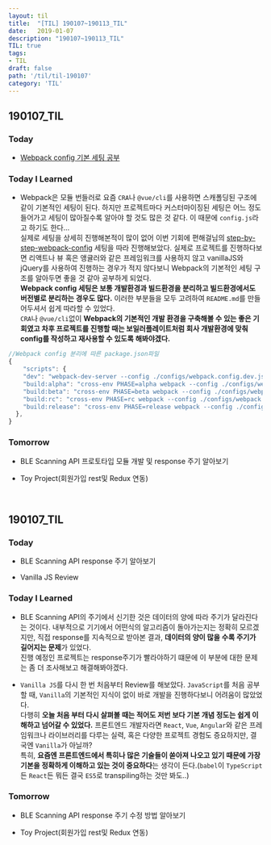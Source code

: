```yaml
---
layout: til
title:  "[TIL] 190107~190113_TIL"
date:   2019-01-07
description: "190107~190113_TIL"
TIL: true
tags:
- TIL
draft: false
path: '/til/til-190107'
category: 'TIL'
---
```


## 190107_TIL

### Today 

- [Webpack config 기본 세팅 공부](https://github.com/BKJang/webpack-config-basic)

### Today I Learned

- Webpack은 모듈 번들러로 요즘 `CRA`나 `@vue/cli`를 사용하면 스캐폴딩된 구조에 같이 기본적인 세팅이 된다. 하지만 프로젝트마다 커스터마이징된 세팅은 어느 정도 들어가고 세팅이 많아질수록 알아야 할 것도 많은 것 같다. 이 때문에 `config.js`라고 하기도 한다... <br/>실제로 세팅을 상세히 진행해본적이 많이 없어 이번 기회에 편해걸님의 [step-by-step-webpack-config](https://github.com/hg-pyun/step-by-step-webpack-config) 세팅을 따라 진행해보았다. 실제로 프로젝트를 진행하다보면 리액트나 뷰 혹은 앵귤러와 같은 프레임워크를 사용하지 않고 vanillaJS와 jQuery를 사용하여 진행하는 경우가 적지 않다보니 Webpack의 기본적인 세팅 구조를 알아두면 좋을 것 같아 공부하게 되었다.<br/>
**Webpack config 세팅은 보통 개발환경과 빌드환경을 분리하고 빌드환경에서도 버전별로 분리하는 경우도 많다.** 이러한 부분들을 모두 고려하여 `README.md`를 만들어두셔서 쉽게 따라할 수 있었다.<br/>
`CRA`나 `@vue/cli`없이 **Webpack의 기본적인 개발 환경을 구축해볼 수 있는 좋은 기회였고 차후 프로젝트를 진행할 때는 보일러플레이트처럼 회사 개발환경에 맞춰 config를 작성하고 재사용할 수 있도록 해봐야겠다.**

```js
//Webpack config 분리에 따른 package.json파일
{
    "scripts": {
    "dev": "webpack-dev-server --config ./configs/webpack.config.dev.js",
    "build:alpha": "cross-env PHASE=alpha webpack --config ./configs/webpack.config.prod.js",
    "build:beta": "cross-env PHASE=beta webpack --config ./configs/webpack.config.prod.js",
    "build:rc": "cross-env PHASE=rc webpack --config ./configs/webpack.config.prod.js",
    "build:release": "cross-env PHASE=release webpack --config ./configs/webpack.config.prod.js"
  },
}
```

### Tomorrow

- BLE Scanning API 프로토타입 모듈 개발 및 response 주기 알아보기

- Toy Project(회원가입 rest및 Redux 연동)

<br/>

## 190107_TIL

### Today 

- BLE Scanning API response 주기 알아보기

- Vanilla JS Review

### Today I Learned

- BLE Scanning API의 주기에서 신기한 것은 데이터의 양에 따라 주기가 달라진다는 것이다. 내부적으로 기기에서 어떤식의 알고리즘이 돌아가는지는 정확히 모르겠지만, 직접 response를 지속적으로 받아본 결과, **데이터의 양이 많을 수록 주기가 길어지는 문제**가 있었다.<br/> 진행 예정인 프로젝트는 response주기가 빨라야하기 떄문에 이 부분에 대한 문제는 좀 더 조사해보고 해결해봐야겠다.

- `Vanilla JS`를 다시 한 번 처음부터 Review를 해보았다. `JavaScript`를 처음 공부할 때, `Vanilla`의 기본적인 지식이 없이 바로 개발을 진행하다보니 어려움이 많았었다.<br/> 다행히 **오늘 처음 부터 다시 살펴볼 때는 적어도 저번 보다 기본 개념 정도는 쉽게 이해하고 넘어갈 수 있었다.** 프론트엔드 개발자라면 `React`, `Vue`, `Angular`와 같은 프레임워크나 라이브러리를 다루는 실력, 혹은 다양한 프로젝트 경험도 증요하지만, 결국엔 `Vanilla`가 아닐까?<br/> 특히, **요즘엔 프론트엔드에서 특히나 많은 기술들이 쏟아져 나오고 있기 때문에 가장 기본을 정확하게 이해하고 있는 것이 중요하다**는 생각이 든다.(`babel`이 `TypeScript`든 `React`든 뭐든 결국 `ES5`로 transpiling하는 것만 봐도..)

### Tomorrow

- BLE Scanning API response 주기 수정 방법 알아보기

- Toy Project(회원가입 rest및 Redux 연동)

<br/>
